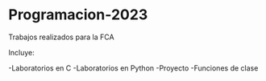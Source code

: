 # Programacion-2023
Trabajos realizados para la FCA

Incluye:

  -Laboratorios en C
  -Laboratorios en Python
  -Proyecto
  -Funciones de clase

